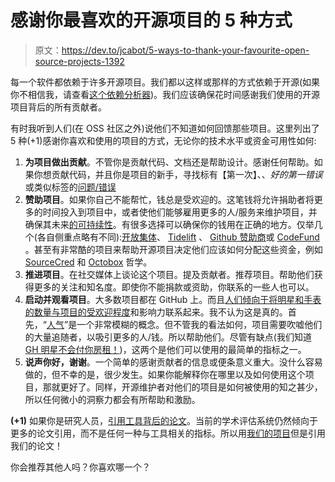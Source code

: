 # 感谢你最喜欢的开源项目的 5 种方式

> 原文：<https://dev.to/jcabot/5-ways-to-thank-your-favourite-open-source-projects-1392>

每一个软件都依赖于许多开源项目。我们都以这样或那样的方式依赖于开源(如果你不相信我，请查看[这个依赖分析器](https://tidelift.com/subscription/dependency-analyzer))。我们应该确保花时间感谢我们使用的开源项目背后的所有贡献者。

有时我听到人们(在 OSS 社区之外)说他们不知道如何回馈那些项目。这里列出了 5 种(+1)感谢你喜欢和使用的项目的方式，无论你的技术水平或资金可用性如何:

1.  **为项目做出贡献**。不管你是贡献代码、文档还是帮助设计。感谢任何帮助。如果你想贡献代码，并且你是项目的新手，寻找标有【第一次】、、*好的第一错误*或类似标签的[问题/错误](https://livablesoftware.com/usage-issue-labels-github-facts/)
2.  **赞助项目**。如果你自己不能帮忙，钱总是受欢迎的。这笔钱将允许捐助者将更多的时间投入到项目中，或者使他们能够雇用更多的人/服务来维护项目，并确保其未来[的可持续性](https://livablesoftware.com/bots-open-source-sustainability/)。有很多选择可以确保你的钱用在正确的地方。仅举几个(各自侧重点略有不同):[开放集体](https://opencollective.com/)、 [Tidelift](https://tidelift.com/) 、 [Github 赞助商](https://github.com/sponsors)或 [CodeFund](https://codefund.io/) 。甚至有非常酷的项目来帮助开源项目决定他们应该如何分配这些资金，例如 [SourceCred](https://sourcecred.io/) 和 [Octobox](https://medium.com/octobox/octobox-io-is-paying-it-forward-8e9ba57b9e0d) 哲学。
3.  **推进项目**。在社交媒体上谈论这个项目。提及贡献者。推荐项目。帮助他们获得更多的关注和知名度。即使你不能捐款或资助，你联系的一些人也可以。
4.  **启动并观看项目**。大多数项目都在 GitHub 上。而且[人们倾向于将明星和手表的数量与项目的受欢迎程度](https://livablesoftware.com/learned-software-development-mining-github-plus-concerns/)和影响力联系起来。我不认为这是真的。首先，“[人气](https://livablesoftware.com/popularity-will-not-bring-contributions-oss-project/)”是一个非常模糊的概念。但不管我的看法如何，项目需要吹嘘他们的大量追随者，以吸引更多的人/钱。所以帮助他们。尽管有缺点(我们知道 [GH 明星不会付你房租！](https://medium.com/@kitze/github-stars-wont-pay-your-rent-8b348e12baed))，这两个是他们可以使用的最简单的指标之一。
5.  **说声你好，谢谢**。一个简单的感谢贡献者的信息或便条意义重大。没什么容易做的，但不幸的是，很少发生。如果你能解释你在哪里以及如何使用这个项目，那就更好了。同样，开源维护者对他们的项目是如何被使用的知之甚少，所以任何微小的洞察力都会有所帮助和激励。

**(+1)** 如果你是研究人员，[引用工具背后的论文](https://jordicabot.com/cite-our-papers-and-not-only-our-tools-thanks/)。当前的学术评估系统仍然倾向于更多的论文引用，而不是任何一种与工具相关的指标。所以用[我们的项目](https://som-research.uoc.edu/research-tools/)但是引用我们的论文！

你会推荐其他人吗？你喜欢哪一个？